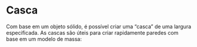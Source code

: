 # Casca

Com base em um objeto sólido, é possível criar uma “casca” de uma largura especificada. As cascas são úteis para criar rapidamente paredes com base em um modelo de massa:
